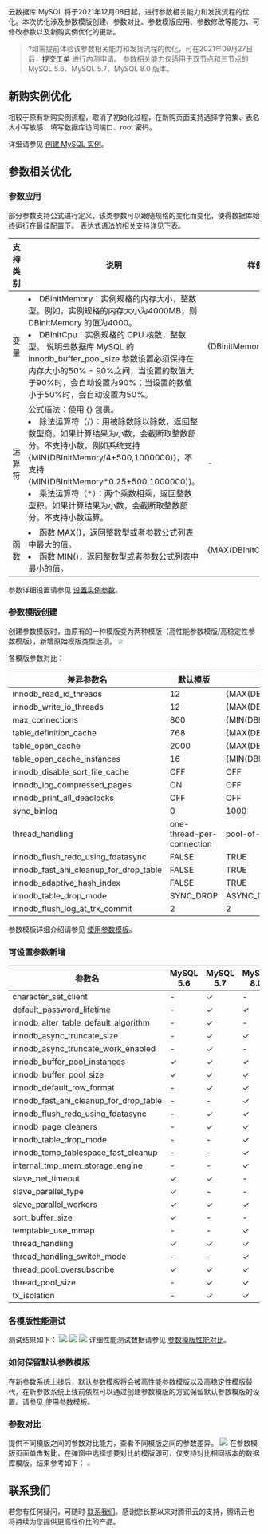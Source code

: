 
云数据库 MySQL 将于2021年12月08日起，进行参数相关能力和发货流程的优化。本次优化涉及参数模版创建、参数对比、参数模版应用、参数修改等能力、可修改参数以及新购实例优化的更新。

>?如需提前体验该参数相关能力和发货流程的优化，可在2021年09月27日后，[提交工单](https://console.cloud.tencent.com/workorder/category) 进行内测申请。
参数相关能力仅适用于双节点和三节点的 MySQL 5.6、MySQL 5.7、MySQL 8.0 版本。

## 新购实例优化
相较于原有新购实例流程，取消了初始化过程，在新购页面支持选择字符集、表名大小写敏感、填写数据库访问端口、root 密码。

详细请参见 [创建 MySQL 实例](https://cloud.tencent.com/document/product/236/61667)。

## 参数相关优化
### 参数应用
部分参数支持公式进行定义，该类参数可以跟随规格的变化而变化，使得数据库始终运行在最佳配置下。
表达式语法的相关支持详见下表。

| 支持类别 | 说明 | 样例 | 
| ------ | ------------------------------------------------------------ | --------------------- | 
| 变量   | <li>DBinitMemory：实例规格的内存大小，整数型。例如，实例规格的内存大小为4000MB，则 DBinitMemory 的值为4000。 <li>DBInitCpu：实例规格的 CPU 核数，整数型。   说明云数据库 MySQL 的 innodb_buffer_pool_size 参数设置必须保持在内存大小的50% - 90%之间，当设置的数值大于90%时，会自动设置为90%；当设置的数值小于50%时，会自动设置为50%。 | {DBinitMemory*786432} |    
| 运算符 | 公式语法：使用 {} 包裹。 <li>除法运算符（/）：用被除数除以除数，返回整数型商。如果计算结果为小数，会截断取整数部分。不支持小数，例如系统支持 {MIN(DBInitMemory/4+500,1000000)}，不支持 {MIN(DBInitMemory\*0.25+500,1000000)}。<li> 乘法运算符（*）：两个乘数相乘，返回整数型积。如果计算结果为小数，会截断取整数部分。不支持小数运算。 |  -                     |    
| 函数   | <li>函数 MAX()，返回整数型或者参数公式列表中最大的值。 <li>函数 MIN()，返回整数型或者参数公式列表中最小的值。</li> | {MAX(DBInitCpu/2,4)}  |     

参数详细设置请参见 [设置实例参数](https://cloud.tencent.com/document/product/236/61668)。

### 参数模版创建
创建参数模版时，由原有的一种模版变为两种模版（高性能参数模版/高稳定性参数模版），新增原始模版类型选项。
<img src="https://main.qcloudimg.com/raw/b0834e3c925b1d1255d8e778797d5ff2.png"  style="zoom:50%;">

各模版参数对比：

|   差异参数名           | 默认模版                  | 高性能参数模版       | 高稳定性模版              |  
| -------------------- | ------------------------- | ------------------------ | -------------------------- | 
| innodb_read_io_threads          | 12            | {MAX(DBInitCpu/2,4)}              | {MAX(DBInitCpu/2,4)}             |
| innodb_write_io_threads         | 12            | {MAX(DBInitCpu/2,4)}              | {MAX(DBInitCpu/2,4)}                |
| max_connections       | 800    | {MIN(DBInitMemory/4+500,100000)} | {MIN(DBInitMemory/4+500,100000)} |     
| table_definition_cache                 | 768                       | {MAX(DBInitMemory*512/1000,2048)} | {MAX(DBInitMemory*512/1000,2048)} |     
| table_open_cache                       | 2000                      | {MAX(DBInitMemory*512/1000,2048)} | {MAX(DBInitMemory*512/1000,2048)} |     
| table_open_cache_instances             | 16                        | {MIN(DBInitMemory/1000,16)}       | {MIN(DBInitMemory/1000,16)}       |     
| innodb_disable_sort_file_cache         | OFF                       | OFF                               | ON                    |   
| innodb_log_compressed_pages            | ON                        | OFF                               | ON                   |  
| innodb_print_all_deadlocks             | OFF                       | OFF                               | ON                    |   
| sync_binlog                            | 0                         | 1000                              | 1                                 |  
| thread_handling                        | one-thread-per-connection | pool-of-threads                   | one-thread-per-connection         |     
| innodb_flush_redo_using_fdatasync      | FALSE                     | TRUE                   | FALSE                 |    
| innodb_fast_ahi_cleanup_for_drop_table | FALSE                     | TRUE        | FALSE                             |  
| innodb_adaptive_hash_index             | FALSE                     | TRUE                   | FALSE                      |   
| innodb_table_drop_mode                 | SYNC_DROP                 | ASYNC_DROP             | SYNC_DROP         |    
| innodb_flush_log_at_trx_commit         | 2                         | 2                                 | 1                                 |   

参数模板详细介绍请参见 [使用参数模板](https://cloud.tencent.com/document/product/236/61669)。

### 可设置参数新增

| 参数名                                               |  MySQL 5.6  | MySQL 5.7  | MySQL 8.0  | 
| ------------------------------------------------ | -------- | ---- | ---- |
| character_set_client                           |     -            |  &#10003;    |  -    |   
| default_password_lifetime                   |      -          |  &#10003;    |  &#10003;    |    
| innodb_alter_table_default_algorithm   |      -          |  &#10003;    |   -   |    
| innodb_async_truncate_size                |      -          |  &#10003;    |  &#10003;    |     
| innodb_async_truncate_work_enabled  |     -          | &#10003;     |    -  |    
| innodb_buffer_pool_instances              |  &#10003; |  &#10003;   |  &#10003;   |     
| innodb_buffer_pool_size                      |  &#10003; |  &#10003;   |  &#10003;   |     
| innodb_default_row_format                  |       -         | &#10003;     | &#10003;    |    
| innodb_fast_ahi_cleanup_for_drop_table |     -        |      -             | &#10003;     |      
| innodb_flush_redo_using_fdatasync     |       -         | &#10003;     | &#10003;    |      
| innodb_page_cleaners                         |       -        | &#10003;     | &#10003;     |      
| innodb_table_drop_mode                     |      -         |      -             | &#10003;     |      
| innodb_temp_tablespace_fast_cleanup |       -        |       -            | &#10003;     |      
| internal_tmp_mem_storage_engine       |       -        |      -            | &#10003;    |      
| slave_net_timeout                               |  &#10003; | &#10003;     |   -   |      
| slave_parallel_type                             |  &#10003; |          -        |  -    |     
| slave_parallel_workers                        |  &#10003; | &#10003;   |&#10003;    |      
| sort_buffer_size                                  |  &#10003; |    -              |  -    |     
| temptable_use_mmap                          |           -      |      -            | &#10003;    |      
| thread_handling                                  |   &#10003; | &#10003;   |&#10003;   |      
| thread_handling_switch_mode             |        -          |         -          | &#10003;   |     
| thread_pool_oversubscribe                  |   &#10003; | &#10003;    |&#10003;    |      
| thread_pool_size                                |        -          | &#10003;    | &#10003;   |      
| tx_isolation                                        |          -        | &#10003;    | &#10003;    |      

### 各模版性能测试
测试结果如下：
![](https://main.qcloudimg.com/raw/06edf8f531641e078a1171226bd0ebf5.png)
![](https://main.qcloudimg.com/raw/693e9d25c5976ea081a98da7da8a36ea.png)
![](https://main.qcloudimg.com/raw/14d529ee5dd107cc0b6a8bc92dffb83c.png)
详细性能测试数据请参见 [参数模版性能对比](https://cloud.tencent.com/document/product/236/61636)。

### 如何保留默认参数模版
在新参数系统上线后，默认参数模版将会被高性能参数模版以及高稳定性模版替代，在新参数系统上线前依然可以通过创建参数模版的方式保留默认参数模版的设置。请参见  [使用参数模板](https://cloud.tencent.com/document/product/236/30304)。

### 参数对比
提供不同模版之间的参数对比能力，查看不同模版之间的参数差异。
![](https://main.qcloudimg.com/raw/340fd4c17f7b82bfde0bcd06dd62b275.png)
在参数模版页面单击**对比**，在弹窗中选择想要对比的模版即可，仅支持对比相同版本的数据库模版。结果参考如下：
<img src="https://main.qcloudimg.com/raw/1018f714bfa5d628d8477b50c74333b8.png"  style="zoom:40%;">

## 联系我们
若您有任何疑问，可随时 [联系我们](https://cloud.tencent.com/act/event/connect-service)。感谢您长期以来对腾讯云的支持，腾讯云也将持续为您提供更高性价比的产品。

